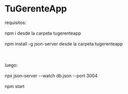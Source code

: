 <h1>TuGerenteApp</h1>

requisitos: 
<br></br>
npm i desde la carpeta tugerenteapp
<br></br>
npm install -g json-server desde la carpeta tugerenteapp
<br></br>
<br></br>
luego: 
<br></br>
npx json-server --watch db.json --port 3004
<br></br>
npm start 
<br></br>
